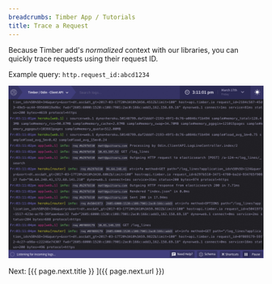```yaml
---
breadcrumbs: Timber App / Tutorials
title: Trace a Request
---
```


Because Timber add's _normalized_ context with our libraries, you can quickly trace requests using their
request ID.

Example query: `http.request_id:abcd1234`

![Trace a request](/assets/img/docs/trace-a-request.gif)


<div class="next">
  Next: [{{ page.next.title }} <i class="fa fa-arrow-circle-right" aria-hidden="true"></i>]({{ page.next.url }})
</div>